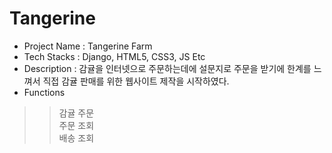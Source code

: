 # Tangerine

* Project Name : Tangerine Farm  
* Tech Stacks : Django, HTML5, CSS3, JS Etc  
* Description : 감귤을 인터넷으로 주문하는데에 설문지로 주문을 받기에 한계를 느껴서 직접 감귤 판매를 위한 웹사이트 제작을 시작하였다.   
* Functions  
>> 감귤 주문  
>> 주문 조회  
>> 배송 조회  
